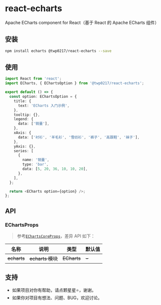 # react-echarts

Apache ECharts component for React（基于 React 的 Apache ECharts 组件）

## 安装

```bash
npm install echarts @twp0217/react-echarts --save
```

## 使用

```typescript
import React from 'react';
import ECharts, { EChartsOption } from '@twp0217/react-echarts';

export default () => {
  const option: EChartsOption = {
    title: {
      text: 'ECharts 入门示例',
    },
    tooltip: {},
    legend: {
      data: ['销量'],
    },
    xAxis: {
      data: ['衬衫', '羊毛衫', '雪纺衫', '裤子', '高跟鞋', '袜子'],
    },
    yAxis: {},
    series: [
      {
        name: '销量',
        type: 'bar',
        data: [5, 20, 36, 10, 10, 20],
      },
    ],
  };

  return <ECharts option={option} />;
};
```

## API

### EChartsProps

> 参考[`EChartsCoreProps`](https://github.com/twp0217/react-echarts/tree/main/packages/echarts-core#api)，差异 API 如下：

| 名称        | 说明             | 类型        | 默认值 |
| ----------- | ---------------- | ----------- | ------ |
| ~~echarts~~ | ~~echarts 模块~~ | ~~ECharts~~ | ~~-~~  |

## 支持

- 如果项目对你有帮助，请点颗星星:star:，谢谢。
- 如果你对项目有想法、问题、BUG，欢迎讨论。
